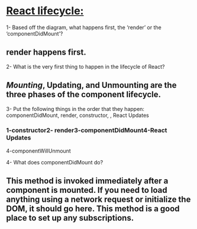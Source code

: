 # [React lifecycle:](https://medium.com/@joshuablankenshipnola/react-component-lifecycle-events-cb77e670a093)

1- Based off the diagram, what happens first, the ‘render’ or the ‘componentDidMount’?  
 ## render happens first.

2- What is the very first thing to happen in the lifecycle of React?
## *Mounting*, Updating, and Unmounting are the three phases of the component lifecycle.

3- Put the following things in the order that they happen: componentDidMount, render, constructor, , React Updates

### 1-constructor2- render3-componentDidMount4-React Updates
4-componentWillUnmount


4- What does componentDidMount do?
## This method is invoked immediately after a component is mounted. If you need to load anything using a network request or initialize the DOM, it should go here. This method is a good place to set up any subscriptions.